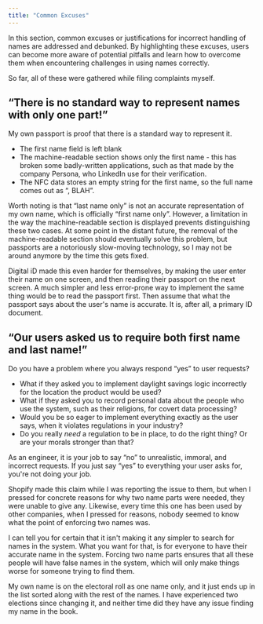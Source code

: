 ```yaml
---
title: "Common Excuses"
---
```


In this section, common excuses or justifications for incorrect handling of names
are addressed and debunked. By highlighting these excuses, users can become more aware
of potential pitfalls and learn how to overcome them when encountering challenges
in using names correctly.

So far, all of these were gathered while filing complaints myself.


## “There is no standard way to represent names with only one part!”

My own passport is proof that there is a standard way to represent it.

- The first name field is left blank
- The machine-readable section shows only the first name - this has broken
  some badly-written applications, such as that made by the company Persona,
  who LinkedIn use for their verification.
- The NFC data stores an empty string for the first name, so the full name
  comes out as “, BLAH”.

Worth noting is that “last name only” is not an accurate representation
of my own name, which is officially “first name only”. However, a limitation
in the way the machine-readable section is displayed prevents distinguishing
these two cases. At some point in the distant future, the removal of the
machine-readable section should eventually solve this problem, but passports
are a notoriously slow-moving technology, so I may not be around anymore by
the time this gets fixed.

Digital iD made this even harder for themselves, by making the user
enter their name on one screen, and then reading their passport on the
next screen. A much simpler and less error-prone way to implement the
same thing would be to read the passport first. Then assume that what
the passport says about the user's name is accurate. It is, after all,
a primary ID document.

## “Our users asked us to require both first name and last name!”

Do you have a problem where you always respond “yes” to user requests?

- What if they asked you to implement daylight savings logic incorrectly
  for the location the product would be used?
- What if they asked you to record personal data about the people who use
  the system, such as their religions, for covert data processing?
- Would you be so eager to implement everything exactly as the user says,
  when it violates regulations in your industry?
- Do you really _need_ a regulation to be in place, to do the right thing?
  Or are your morals stronger than that?

As an engineer, it is your job to say “no” to unrealistic, immoral, and
incorrect requests. If you just say “yes” to everything your user asks for,
you're not doing your job.

Shopify made this claim while I was reporting the issue to them, but when
I pressed for concrete reasons for why two name parts were needed, they
were unable to give any. Likewise, every time this one has been used by
other companies, when I pressed for reasons, nobody seemed to know what
the point of enforcing two names was.

I can tell you for certain that it isn't making it any simpler to search
for names in the system. What you want for that, is for everyone to have
their accurate name in the system. Forcing two name parts ensures that all
these people will have false names in the system, which will only make
things worse for someone trying to find them.

My own name is on the electoral roll as one name only, and it just
ends up in the list sorted along with the rest of the names. I have
experienced two elections since changing it, and neither time did they
have any issue finding my name in the book.
